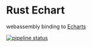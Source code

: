 
# Rust Echart 

webassembly binding to [Echarts](https://echarts.apache.org/en/index.html)


[![pipeline status](https://github.com/fbucek/rust-echarts/workflows/build/badge.svg)](https://github.com/fbucek/rust-echarts/)
